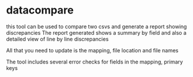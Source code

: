 # datacompare
this tool can be used to compare two csvs and generate a report showing discrepancies
The report generated shows a summary by field and also a detailed view of line by line discrepancies

All that you need to update is the mapping, file location and file names

The tool includes several error checks for fields in the mapping, primary keys
